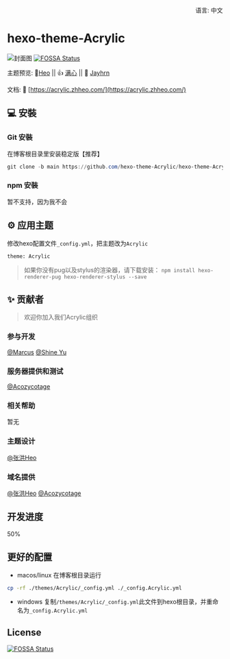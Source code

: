 <div align="right">
  语言:
  中文
</div>

# hexo-theme-Acrylic

![封面图](https://photoimage.2lc.top/LightPicture/2023/02/958c511fe4757474.webp)
[![FOSSA Status](https://app.fossa.com/api/projects/git%2Bgithub.com%2Frootlexblog%2FHexo-Theme-Acrylic.svg?type=shield)](https://app.fossa.com/projects/git%2Bgithub.com%2Frootlexblog%2FHexo-Theme-Acrylic?ref=badge_shield)

主题预览:  🤟[Heo](https://blog.zhheo.com/) ||  👍 [满心](https://blog.lovelu.top/)  ||  🤞 [Jayhrn](https://blog.jayhrn.com/)

文档: 📖 [https://acrylic.zhheo.com/](https://acrylic.zhheo.com/)

## 💻 安裝

### Git 安裝

在博客根目录里安装稳定版【推荐】

```powershell
git clone -b main https://github.com/hexo-theme-Acrylic/hexo-theme-Acrylic.git themes/Acrylic
```

### npm 安裝

暂不支持，因为我不会

## ⚙ 应用主题

修改hexo配置文件`_config.yml`，把主题改为`Acrylic`

```
theme: Acrylic
```

>如果你没有pug以及stylus的渲染器，请下载安装： ```npm install hexo-renderer-pug hexo-renderer-stylus --save```

## ✨ 贡献者
> 欢迎你加入我们Acrylic组织

### 参与开发
[@Marcus](https://github.com/MarcusYYDS)
[@Shine Yu](https://github.com/ShineYull)
### 服务器提供和测试
[@Acozycotage](https://github.com/Acozycotage)
### 相关帮助
暂无
### 主题设计
[@张洪Heo](https://github.com/zhheo)
### 域名提供
[@张洪Heo](https://github.com/zhheo)
[@Acozycotage](https://github.com/Acozycotage)

## 开发进度
50%

## 更好的配置
- macos/linux
在博客根目录运行
```bash
cp -rf ./themes/Acrylic/_config.yml ./_config.Acrylic.yml
```
- windows
复制```/themes/Acrylic/_config.yml```此文件到hexo根目录，并重命名为```_config.Acrylic.yml```


## License
[![FOSSA Status](https://app.fossa.com/api/projects/git%2Bgithub.com%2Frootlexblog%2FHexo-Theme-Acrylic.svg?type=large)](https://app.fossa.com/projects/git%2Bgithub.com%2Frootlexblog%2FHexo-Theme-Acrylic?ref=badge_large)